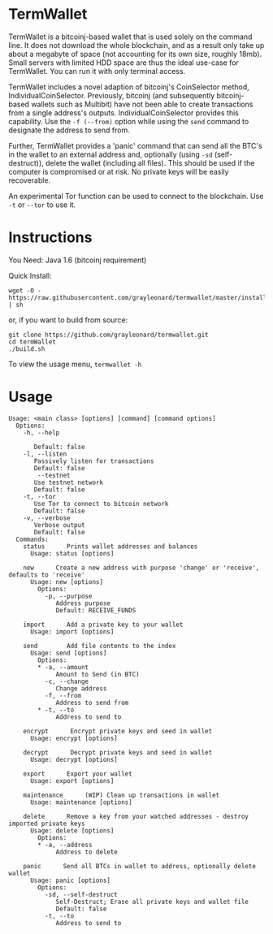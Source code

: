 TermWallet
==========

TermWallet is a bitcoinj-based wallet that is used solely on the command line.  It does not download the whole blockchain, and as a result only take up about a megabyte of space (not accounting for its own size, roughly 18mb).  Small servers with limited HDD space are thus the ideal use-case for TermWallet.  You can run it with only terminal access.

TermWallet includes a novel adaption of bitcoinj's CoinSelector method, IndividualCoinSelector.  Previously, bitcoinj (and subsequently bitcoinj-based wallets such as Multibit) have not been able to create transactions from a single address's outputs.  IndividualCoinSelector provides this capability. Use the ```-f (--from)``` option while using the ```send``` command to designate the address to send from.


Further, TermWallet provides a 'panic' command that can send all the BTC's in the wallet to an external address and, optionally (using ```-sd``` (self-destruct)), delete the wallet (including all files). This should be used if the computer is compromised or at risk.  No private keys will be easily recoverable.

An experimental Tor function can be used to connect to the blockchain.  Use ```-t``` or ```--tor``` to use it.

Instructions
============

You Need:
Java 1.6 (bitcoinj requirement)

Quick Install: 
```
wget -O - https://raw.githubusercontent.com/grayleonard/termwallet/master/install.sh | sh
```

or, if you want to build from source:
```
git clone https://github.com/grayleonard/termwallet.git
cd termWallet
./build.sh
```

To view the usage menu, ```termwallet -h```

Usage
========
```
Usage: <main class> [options] [command] [command options]
  Options:
    -h, --help

       Default: false
    -l, --listen
       Passively listen for transactions
       Default: false
        --testnet
       Use testnet network
       Default: false
    -t, --tor
       Use Tor to connect to bitcoin network
       Default: false
    -v, --verbose
       Verbose output
       Default: false
  Commands:
    status      Prints wallet addresses and balances
      Usage: status [options]

    new      Create a new address with purpose 'change' or 'receive', defaults to 'receive'
      Usage: new [options]
        Options:
          -p, --purpose
             Address purpose
             Default: RECEIVE_FUNDS

    import      Add a private key to your wallet
      Usage: import [options]

    send        Add file contents to the index
      Usage: send [options]
        Options:
        * -a, --amount
             Amount to Send (in BTC)
          -c, --change
             Change address
          -f, --from
             Address to send from
        * -t, --to
             Address to send to

    encrypt      Encrypt private keys and seed in wallet
      Usage: encrypt [options]

    decrypt      Decrypt private keys and seed in wallet
      Usage: decrypt [options]

    export      Export your wallet
      Usage: export [options]

    maintenance      (WIP) Clean up transactions in wallet
      Usage: maintenance [options]

    delete      Remove a key from your watched addresses - destroy imported private keys
      Usage: delete [options]
        Options:
        * -a, --address
             Address to delete

    panic      Send all BTCs in wallet to address, optionally delete wallet
      Usage: panic [options]
        Options:
          -sd, --self-destruct
             Self-Destruct; Erase all private keys and wallet file
             Default: false
          -t, --to
             Address to send to
```
